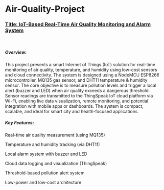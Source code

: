 # Air-Quality-Project
<h3><b><u>Title: IoT-Based Real-Time Air Quality Monitoring and Alarm System</u></b></h3>
<br>
<h5><b>Overview:</b></h5>
This project presents a smart Internet of Things (IoT) solution for real-time monitoring of air quality, temperature, and humidity using low-cost sensors and cloud connectivity. The system is designed using a NodeMCU ESP8266 microcontroller, MQ135 gas sensor, and DHT11 temperature & humidity sensor. The core objective is to measure pollution levels and trigger a local alert (buzzer and LED) when air quality exceeds a dangerous threshold.<br>
Sensor readings are transmitted to the ThingSpeak IoT cloud platform via Wi-Fi, enabling live data visualization, remote monitoring, and potential integration with mobile apps or dashboards. The system is compact, scalable, and ideal for smart city and health-focused applications.
<h5>Key Features:</h5>

Real-time air quality measurement (using MQ135)

Temperature and humidity tracking (via DHT11)

Local alarm system with buzzer and LED

Cloud data logging and visualization (ThingSpeak)

Threshold-based pollution alert system

Low-power and low-cost architecture
  
